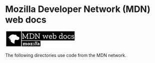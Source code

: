 # Mozilla Developer Network (MDN) web docs
<img src="https://raw.githubusercontent.com/rysharprules/React-Playground/master/MDN/mdnLogo.png" /><br />
<p>The following directories use code from the MDN network.</p>